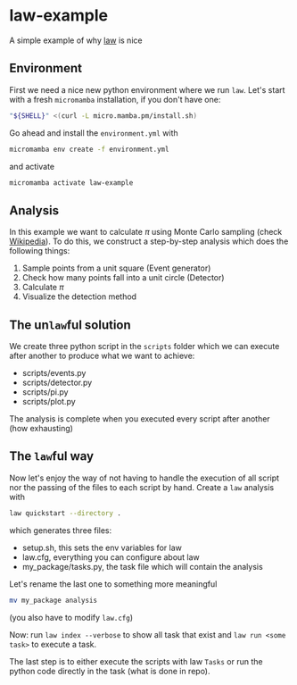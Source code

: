 # law-example
A simple example of why [law](http://github.com/riga/law) is nice

## Environment
First we need a nice new python environment where we run `law`. 
Let's start with a fresh `micromamba` installation, if you don't have one:
```bash
"${SHELL}" <(curl -L micro.mamba.pm/install.sh)
```
Go ahead and install the `environment.yml` with
```bash
micromamba env create -f environment.yml
```
and activate
```bash
micromamba activate law-example
```

## Analysis
In this example we want to calculate $\pi$ using Monte Carlo sampling (check [Wikipedia](https://en.wikipedia.org/wiki/Monte_Carlo_method)).
To do this, we construct a step-by-step analysis which does the following things:

1. Sample points from a unit square (Event generator)
2. Check how many points fall into a unit circle (Detector)
3. Calculate $\pi$
4. Visualize the detection method

## The un`law`ful solution

We create three python script in the `scripts` folder which we can execute after another to produce what
we want to achieve:

- scripts/events.py
- scripts/detector.py
- scripts/pi.py
- scripts/plot.py

The analysis is complete when you executed every script after another (how exhausting)

## The `law`ful way
Now let's enjoy the way of not having to handle the execution of all script nor the passing 
of the files to each script by hand. 
Create a `law` analysis with 
```bash
law quickstart --directory .
```
which generates three files:
- setup.sh, this sets the env variables for law
- law.cfg, everything you can configure about law
- my_package/tasks.py, the task file which will contain the analysis

Let's rename the last one to something more meaningful 
```bash
mv my_package analysis
```
(you also have to modify `law.cfg`)

Now: run `law index --verbose` to show all task that exist and `law run <some task>` to execute a task.

The last step is to either execute the scripts with law `Tasks` or run the python code directly in the task (what is done in repo).
